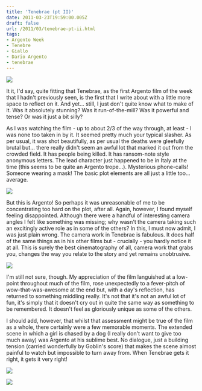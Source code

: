 ```yaml
---
title: 'Tenebrae (pt II)'
date: 2011-03-23T19:59:00.005Z
draft: false
url: /2011/03/tenebrae-pt-ii.html
tags: 
- Argento Week
- Tenebre
- Giallo
- Dario Argento
- tenebrae
---
```


[![](https://blogger.googleusercontent.com/img/b/R29vZ2xl/AVvXsEixzpBlips0agX-7YPbS2vS6bDG0qdmSGUcKSe7xjMLMWTpScg7ulT6ts1OXMMgfKAqzjkQInqc6Ae4hBjks6-Os1JiQA5TeDP7kSnd5W8T9bc3AwGBnhkVKxQ57I44ezVA16U_fO6-m-0/s800/tenebre_poster_03.jpg)](https://picasaweb.google.com/lh/photo/Dg3mJ0m1PzkSgFBa2i_Er-54nN1RycrV_oQh2IHYfkI?feat=embedwebsite)  

  
It it, I'd say, quite fitting that Tenebrae, as the first Argento film of the week that I hadn't previously seen, is the first that I write about with a little more space to reflect on it. And yet... still, I just don't quite know what to make of it. Was it absolutely stunning? Was it run-of-the-mill? Was it powerful and tense? Or was it just a bit silly?  
  
As I was watching the film - up to about 2/3 of the way through, at least - I was none too taken in by it. It seemed pretty much your typical slasher. As per usual, it was shot beautifully, as per usual the deaths were gleefully brutal but... there really didn't seem an awful lot that marked it out from the crowded field. It has people being killed. It has ransom-note style anonymous letters. The lead character just happened to be in Italy at the time (this seems to be quite an Argento trope...). Mysterious phone-calls! Someone wearing a mask! The basic plot elements are all just a little too... average.  
  

[![](https://blogger.googleusercontent.com/img/b/R29vZ2xl/AVvXsEh7kljk3UuFFrzD6GBgs4oAFCf771rxZRNjUh31yVDli0B_AbYP00ArmdkayaLA_wQ1pQUgAF-DU0tNnXEV_wOJnvP_xhr_9K88x9KLEcArtz-ejE8Z2Vfy4TAnILQrf4FX6pScekAhQRI/s400/vlcsnap-7.jpg)](https://picasaweb.google.com/lh/photo/fvfSnciGnMrSv_ALJAKMS-54nN1RycrV_oQh2IHYfkI?feat=embedwebsite)  

  
But this is Argento! So perhaps it was unreasonable of me to be concentrating too hard on the plot, after all. Again, however, I found myself feeling disappointed. Although there were a handful of interesting camera angles I felt like something was missing; why wasn't the camera taking such an excitingly active role as in some of the others? In this, I must now admit, I was just plain wrong. The camera work in Tenebrae is fabulous. It does half of the same things as in his other films but - crucially - you hardly notice it at all. This is surely the best cinematography of all, camera work that grabs you, changes the way you relate to the story and yet remains unobtrusive.  
  

[![](https://blogger.googleusercontent.com/img/b/R29vZ2xl/AVvXsEgznAnMNlqMtviJgOjit5_FVdtY9Znsg3xjkgH4dDpwM5BDRFZHHyjdKdcMRmOWBYJASSC0nMNor8Q6bq2g6RlXyf4lGJcW7G3ApvLmkvIXTqSsCy_vi5PiO-GwYGlct708TGAoysQCWXc/s400/vlcsnap-9.jpg)](https://picasaweb.google.com/lh/photo/wHj0Vuu1DGVbG0iEq6N-c-54nN1RycrV_oQh2IHYfkI?feat=embedwebsite)  

  
I'm still not sure, though. My appreciation of the film languished at a low-point throughout much of the film, rose unexpectedly to a fever-pitch of wow-that-was-awesome at the end but, with a day's reflection, has returned to something middling really. It's not that it's not an awful lot of fun, it's simply that it doesn't cry out in quite the same way as something to be remembered. It doesn't feel as gloriously unique as some of the others.  
  
I should add, however, that whilst that assessment might be true of the film as a whole, there certainly were a few memorable moments. The extended scene in which a girl is chased by a dog (I really don't want to give too much away) was Argento at his sublime best. No dialogue, just a building tension (carried wonderfully by Goblin's score) that makes the scene almost painful to watch but impossible to turn away from. When Tenebrae gets it right, it gets it very right!  
  

[![](https://blogger.googleusercontent.com/img/b/R29vZ2xl/AVvXsEj05ChAhGfzlbIFEN2H_9vzWVsrCbRGWjYinaX542nSderJb4X0vxS7h6jcZ6xIuTaAKdDa4iiczP7vnwiOo_gqQFnSFAVsKK6e_Fefffr2s5pxpqnJfn1Hbw9ZFX5zQHcJjCKrniN8JIg/s400/vlcsnap-13.jpg)](https://picasaweb.google.com/lh/photo/wSn1eqaNadHbfpIfetUjjO54nN1RycrV_oQh2IHYfkI?feat=embedwebsite)  

  

[![](https://blogger.googleusercontent.com/img/b/R29vZ2xl/AVvXsEh5dFwcU6EoGyUXW1h1mcUPz8lWvhazOTz8JrVej_bO7pT7yJA9XYaVyvqT9Ti4xvpoKwf7y43nORTjyer5-8CGRva8v-MYWr1tvMWJzsZaLiyr3WS-FnTsoboxXTSaJPdXd3UKbbt7Ty8/s400/vlcsnap-00019.jpg)](https://picasaweb.google.com/lh/photo/JcdOhnCEOi57QlwrBm7fH-54nN1RycrV_oQh2IHYfkI?feat=embedwebsite)